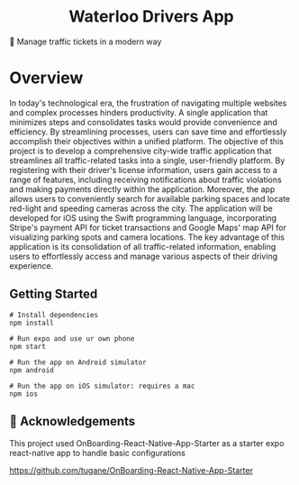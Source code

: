 
<h1 align="center">
  Waterloo Drivers App
</h1>

📱 Manage traffic tickets in a modern way 

# Overview

In today's technological era, the frustration of navigating multiple websites and complex processes hinders productivity. A single application that minimizes steps and consolidates tasks would provide convenience and efficiency. By streamlining processes, users can save time and effortlessly accomplish their objectives within a unified platform. The objective of this project is to develop a comprehensive city-wide traffic application that streamlines all traffic-related tasks into a single, user-friendly platform. By registering with their driver's license information, users gain access to a range of features, including receiving notifications about traffic violations and making payments directly within the application. Moreover, the app allows users to conveniently search for available parking spaces and locate red-light and speeding cameras across the city. The application will be developed for iOS using the Swift programming language, incorporating Stripe's payment API for ticket transactions and Google Maps' map API for visualizing parking spots and camera locations. The key advantage of this application is its consolidation of all traffic-related information, enabling users to effortlessly access and manage various aspects of their driving experience.


## Getting Started

```
# Install dependencies
npm install

# Run expo and use ur own phone
npm start

# Run the app on Android simulator
npm android

# Run the app on iOS simulator: requires a mac
npm ios

```


## 🚀 Acknowledgements

This project used OnBoarding-React-Native-App-Starter as a starter expo react-native app to handle basic configurations

https://github.com/tugane/OnBoarding-React-Native-App-Starter
